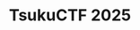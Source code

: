 ---
title: TsukuCTF 2025
startDate: 2025-05-03 12:00
endDate: 2025-05-04 12:00
result: 11th (Japanese Students)
tags:
    - writeup
members:
    - chizuchizu
    - naotiki
    - nxvzbgbfben
    - nimono
pubDate: 2025-05-04
externalUrl: https://tsukuctf.org/
ctfTimeUrl: https://ctftime.org/event/2769
---